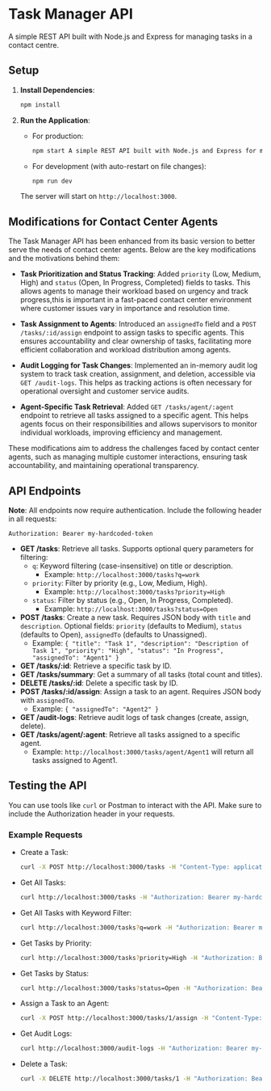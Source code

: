 # Task Manager API

A simple REST API built with Node.js and Express for managing tasks in a contact centre.

## Setup

1. **Install Dependencies**:
   ```bash
   npm install
   ```

2. **Run the Application**:
   - For production:
     ```bash
     npm start A simple REST API built with Node.js and Express for managing tasks in a contact centre.
     ```
   - For development (with auto-restart on file changes):
     ```bash
     npm run dev
     ```

   The server will start on `http://localhost:3000`.

## Modifications for Contact Center Agents

The Task Manager API has been enhanced from its basic version to better serve the needs of contact center agents. Below are the key modifications and the motivations behind them:

- **Task Prioritization and Status Tracking**: Added `priority` (Low, Medium, High) and `status` (Open, In Progress, Completed) fields to tasks. This allows agents to manage their workload based on urgency and track progress,this is important in a fast-paced contact center environment where customer issues vary in importance and resolution time.

- **Task Assignment to Agents**: Introduced an `assignedTo` field and a `POST /tasks/:id/assign` endpoint to assign tasks to specific agents. This ensures accountability and clear ownership of tasks, facilitating more efficient collaboration and workload distribution among agents.

- **Audit Logging for Task Changes**: Implemented an in-memory audit log system to track task creation, assignment, and deletion, accessible via `GET /audit-logs`. This helps as tracking actions is often necessary for operational oversight and customer service audits.

- **Agent-Specific Task Retrieval**: Added `GET /tasks/agent/:agent` endpoint to retrieve all tasks assigned to a specific agent. This helps agents focus on their responsibilities and allows supervisors to monitor individual workloads, improving efficiency and management.

These modifications aim to address the challenges faced by contact center agents, such as managing multiple customer interactions, ensuring task accountability, and maintaining operational transparency.

## API Endpoints

**Note**: All endpoints now require authentication. Include the following header in all requests:
```
Authorization: Bearer my-hardcoded-token
```

- **GET /tasks**: Retrieve all tasks. Supports optional query parameters for filtering:
  - `q`: Keyword filtering (case-insensitive) on title or description.
    - Example: `http://localhost:3000/tasks?q=work`
  - `priority`: Filter by priority (e.g., Low, Medium, High).
    - Example: `http://localhost:3000/tasks?priority=High`
  - `status`: Filter by status (e.g., Open, In Progress, Completed).
    - Example: `http://localhost:3000/tasks?status=Open`
- **POST /tasks**: Create a new task. Requires JSON body with `title` and `description`. Optional fields: `priority` (defaults to Medium), `status` (defaults to Open), `assignedTo` (defaults to Unassigned).
  - Example: `{ "title": "Task 1", "description": "Description of Task 1", "priority": "High", "status": "In Progress", "assignedTo": "Agent1" }`
- **GET /tasks/:id**: Retrieve a specific task by ID.
- **GET /tasks/summary**: Get a summary of all tasks (total count and titles).
- **DELETE /tasks/:id**: Delete a specific task by ID.
- **POST /tasks/:id/assign**: Assign a task to an agent. Requires JSON body with `assignedTo`.
  - Example: `{ "assignedTo": "Agent2" }`
- **GET /audit-logs**: Retrieve audit logs of task changes (create, assign, delete).
- **GET /tasks/agent/:agent**: Retrieve all tasks assigned to a specific agent.
  - Example: `http://localhost:3000/tasks/agent/Agent1` will return all tasks assigned to Agent1.

## Testing the API

You can use tools like `curl` or Postman to interact with the API. Make sure to include the Authorization header in your requests.

### Example Requests

- Create a Task:
  ```bash
  curl -X POST http://localhost:3000/tasks -H "Content-Type: application/json" -H "Authorization: Bearer my-hardcoded-token" -d '{"title": "Task 6", "description": "Description of Task 6", "priority": "High", "status": "Open", "assignedTo": "Agent1"}'
  ```

- Get All Tasks:
  ```bash
  curl http://localhost:3000/tasks -H "Authorization: Bearer my-hardcoded-token"
  ```

- Get All Tasks with Keyword Filter:
  ```bash
  curl http://localhost:3000/tasks?q=work -H "Authorization: Bearer my-hardcoded-token"
  ```

- Get Tasks by Priority:
  ```bash
  curl http://localhost:3000/tasks?priority=High -H "Authorization: Bearer my-hardcoded-token"
  ```

- Get Tasks by Status:
  ```bash
  curl http://localhost:3000/tasks?status=Open -H "Authorization: Bearer my-hardcoded-token"
  ```

- Assign a Task to an Agent:
  ```bash
  curl -X POST http://localhost:3000/tasks/1/assign -H "Content-Type: application/json" -H "Authorization: Bearer my-hardcoded-token" -d '{"assignedTo": "Agent2"}'
  ```

- Get Audit Logs:
  ```bash
  curl http://localhost:3000/audit-logs -H "Authorization: Bearer my-hardcoded-token"
  ```

- Delete a Task:
  ```bash
  curl -X DELETE http://localhost:3000/tasks/1 -H "Authorization: Bearer my-hardcoded-token"
  ``` 